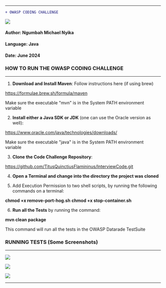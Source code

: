 -----------------------------------------------------------------------------------------------------------
```diff
+ OWASP CODING CHALLENGE
```

![](https://github.com/TitusQuinctiusFlamininus/InterviewCode/blob/main/datarade-code-challenge/screenshots/challenge_ss_7.png)

#### Author:    Ngumbah Michael Nyika
#### Language:  Java
#### Date:      June 2024


### HOW TO RUN THE OWASP CODING CHALLENGE
------------------------------------------

1. **Download and Install Maven**: Follow instructions here (if using brew)

https://formulae.brew.sh/formula/maven

Make sure the executable "mvn" is in the System PATH environment variable


2. **Install either a Java SDK or JDK** (one can use the Oracle version as well):

https://www.oracle.com/java/technologies/downloads/ 

Make sure the executable "java" is in the System PATH environment variable


3. **Clone the Code Challenge Repository**: 

https://github.com/TitusQuinctiusFlamininus/InterviewCode.git


4. **Open a Terminal and change into the directory the project was cloned**


5. Add Execution Permission to two shell scripts, by running the following commands on a terminal:

**chmod +x remove-port-hog.sh**
**chmod +x stop-container.sh**


6. **Run all the Tests** by running the command: 

**mvn clean package**

This command will run all the tests in the OWASP Datarade TestSuite



### RUNNING TESTS (Some Screenshots)
------------------------------------------

![](https://github.com/TitusQuinctiusFlamininus/InterviewCode/blob/main/datarade-code-challenge/screenshots/challenge_ss_5.png)

![](https://github.com/TitusQuinctiusFlamininus/InterviewCode/blob/main/datarade-code-challenge/screenshots/challenge_ss_9.png)

![](https://github.com/TitusQuinctiusFlamininus/InterviewCode/blob/main/datarade-code-challenge/screenshots/challenge_ss_1.png)


-----------------------------------------------------------------------------------------------------------


